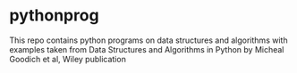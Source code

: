 # pythonprog
This repo contains python programs on data structures and algorithms with examples taken from Data Structures and Algorithms in Python by Micheal Goodich et al, Wiley publication